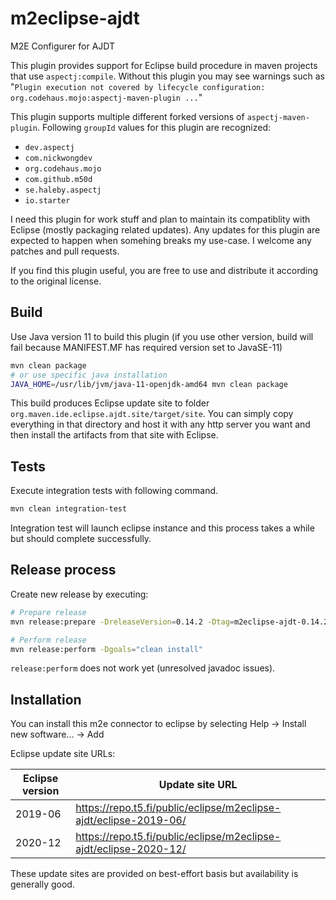 # m2eclipse-ajdt
M2E Configurer for AJDT

This plugin provides support for Eclipse build procedure in maven projects that use `aspectj:compile`.
Without this plugin you may see warnings such as "`Plugin execution not covered by lifecycle configuration: org.codehaus.mojo:aspectj-maven-plugin ...`"

This plugin supports multiple different forked versions of `aspectj-maven-plugin`. Following `groupId` values for this plugin are recognized:
 * `dev.aspectj`
 * `com.nickwongdev`
 * `org.codehaus.mojo`
 * `com.github.m50d`
 * `se.haleby.aspectj`
 * `io.starter`

I need this plugin for work stuff and plan to maintain its compatiblity with Eclipse (mostly packaging related updates). Any updates for this plugin are expected to happen when somehing breaks my use-case. I welcome any patches and pull requests.

If you find this plugin useful, you are free to use and distribute it according to the original license.

## Build
Use Java version 11 to build this plugin (if you use other version, build will fail because MANIFEST.MF has required version set to JavaSE-11)
```sh
mvn clean package
# or use specific java installation
JAVA_HOME=/usr/lib/jvm/java-11-openjdk-amd64 mvn clean package
```
This build produces Eclipse update site to folder `org.maven.ide.eclipse.ajdt.site/target/site`. You can simply copy everything in that directory and host it with
any http server you want and then install the artifacts from that site with Eclipse.

## Tests
Execute integration tests with following command.
```sh
mvn clean integration-test
```
Integration test will launch eclipse instance and this process takes a while but should complete successfully.

## Release process
Create new release by executing:
```sh
# Prepare release
mvn release:prepare -DreleaseVersion=0.14.2 -Dtag=m2eclipse-ajdt-0.14.2 -DdevelopmentVersion=0.14.3-SNAPSHOT

# Perform release
mvn release:perform -Dgoals="clean install"
```

`release:perform` does not work yet (unresolved javadoc issues).

## Installation
You can install this m2e connector to eclipse by selecting Help -> Install new software... -> Add

Eclipse update site URLs:

| Eclipse version | Update site URL  |
| --------------- | ---------------- |
| 2019-06         | https://repo.t5.fi/public/eclipse/m2eclipse-ajdt/eclipse-2019-06/ |
| 2020-12         | https://repo.t5.fi/public/eclipse/m2eclipse-ajdt/eclipse-2020-12/ |

These update sites are provided on best-effort basis but availability is generally good.
